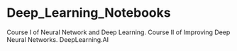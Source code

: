 # Deep_Learning_Notebooks
Course I of Neural Network and Deep Learning. Course II of Improving Deep Neural Networks. DeepLearning.AI
